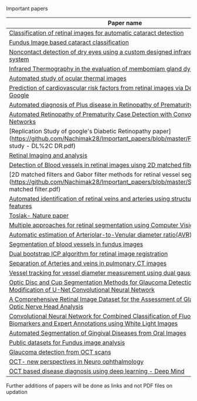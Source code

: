 Important papers


| Paper name | Folder name |
|------------|-------------|
| [Classification of retinal images for automatic cataract detection](https://github.com/Nachimak28/Important_papers/blob/master/Cataract/4_cat_fundus_NN.pdf) | [Cataract](https://github.com/Nachimak28/Important_papers/tree/master/Cataract) |
| [Fundus Image based cataract classification](https://github.com/Nachimak28/Important_papers/blob/master/Cataract/fundus_based_catatact.pdf) | [Cataract](https://github.com/Nachimak28/Important_papers/tree/master/Cataract) |
| [Noncontact detection of dry eyes using a custom designed infrared thermal image system](https://github.com/Nachimak28/Important_papers/blob/master/Dry_eyes/Noncontact%20detection%20of%20dry%20eye%20using%20a%20custom%20designed%20infrared%20thermal%20image%20system..pdf) | [Dry eyes](https://github.com/Nachimak28/Important_papers/tree/master/Dry_eyes) |
| [Infrared Thermography in the evaluation of membomiam gland dysfunction](https://github.com/Nachimak28/Important_papers/blob/master/Dry_eyes/dry%20eyes.pdf) | [Dry eyes](https://github.com/Nachimak28/Important_papers/tree/master/Dry_eyes) |
| [Automated study of ocular thermal images](https://github.com/Nachimak28/Important_papers/blob/master/Dry_eyes/tan2010.pdf) | [Dry eyes](https://github.com/Nachimak28/Important_papers/tree/master/Dry_eyes) |
| [Prediction of cardiovascular risk factors from retinal images via Deep learning - Google](https://github.com/Nachimak28/Important_papers/blob/master/Fundus/Google%20IO%202018%20DR%2C%20smoking%2C%20age.pdf) | [Fundus](https://github.com/Nachimak28/Important_papers/tree/master/Fundus) |
| [Automated diagnosis of Plus disease in Retinopathy of Prematurity using CNNs](https://github.com/Nachimak28/Important_papers/blob/master/Fundus/ROP.pdf) | [Fundus](https://github.com/Nachimak28/Important_papers/tree/master/Fundus) |
| [Automated Retinopathy of Prematurity Case Detection with Convolutional Neural Networks](https://github.com/Nachimak28/Important_papers/blob/master/Fundus/worrall_rop_2016.pdf) | [Fundus](https://github.com/Nachimak28/Important_papers/tree/master/Fundus) |
| [Replication Study of google's Diabetic Retinopathy paper](https://github.com/Nachimak28/Important_papers/blob/master/Fundus/Replication study - DL%2C DR.pdf) | [Fundus](https://github.com/Nachimak28/Important_papers/tree/master/Fundus) |
| [Retinal Imaging and analysis](https://github.com/Nachimak28/Important_papers/blob/master/Fundus/retinal%20imaging%20and%20analysis.pdf) | [Fundus](https://github.com/Nachimak28/Important_papers/tree/master/Fundus) |
| [Detection of Blood vessels in retinal images uisng 2D matched filters](https://github.com/Nachimak28/Important_papers/blob/master/Segmentation/2D%20matched%20filter%20process%20Chaudhari%20et%20al.pdf) | [Segmentation](https://github.com/Nachimak28/Important_papers/blob/master/Segmentation) |
| [2D matched filters and Gabor filter methods for retinal vessel segmentation](https://github.com/Nachimak28/Important_papers/blob/master/Segmentation/2d matched filter.pdf) | [Segmentation](https://github.com/Nachimak28/Important_papers/blob/master/Segmentation) |
| [Automated identification of retinal veins and arteries using structural and functional features](https://github.com/Nachimak28/Important_papers/blob/master/Segmentation/Automatic%20identification%20of%20retinal%20arteries%20and%20veins.pdf) | [Segmentation](https://github.com/Nachimak28/Important_papers/blob/master/Segmentation) |
| [Toslak- Nature paper](https://github.com/Nachimak28/Important_papers/blob/master/Segmentation/Fundus_imaging_segmentation_art%2Cvein.pdf) | [Segmentation](https://github.com/Nachimak28/Important_papers/blob/master/Segmentation) |
| [Multiple approaches for retinal segmentation using Computer Vision](https://github.com/Nachimak28/Important_papers/blob/master/Segmentation/Segmentation%20multiple%20approaches.pdf) | [Segmentation](https://github.com/Nachimak28/Important_papers/blob/master/Segmentation) |
| [Automatic estimation of Arteriolar-to-Venular diameter ratio(AVR) in retinal images](https://github.com/Nachimak28/Important_papers/blob/master/Segmentation/auto%20estimation%20of%20artery%20to%20vein%20diameter%20ratio.pdf) | [Segmentation](https://github.com/Nachimak28/Important_papers/blob/master/Segmentation) |
| [Segmentation of blood vessels in fundus images](https://github.com/Nachimak28/Important_papers/blob/master/Segmentation/blood_vessel_segmentation_algo.pdf) | [Segmentation](https://github.com/Nachimak28/Important_papers/blob/master/Segmentation) |
| [Dual bootstrap ICP algorithm for retinal image registration](https://github.com/Nachimak28/Important_papers/blob/master/Segmentation/dual-bootstrap%20ICP.pdf) | [Segmentation](https://github.com/Nachimak28/Important_papers/blob/master/Segmentation) |
| [Separation of Arteries and veins in pulmonary CT images](https://github.com/Nachimak28/Important_papers/blob/master/Segmentation/retinal%20vessel%20segmentation.pdf) | [Segmentation](https://github.com/Nachimak28/Important_papers/blob/master/Segmentation) |
| [Vessel tracking for vessel diameter measurement using dual gaussian functions](https://github.com/Nachimak28/Important_papers/blob/master/Segmentation/vessel%20tracking%20using%20twin%20gaussian.pdf) | [Segmentation](https://github.com/Nachimak28/Important_papers/blob/master/Segmentation) |
| [Optic Disc and Cup Segmentation Methods for Glaucoma Detection with Modification of U-Net Convolutional Neural Network](https://arxiv.org/abs/1704.00979) | Segmentation |
| [A Comprehensive Retinal Image Dataset for the Assessment of Glaucoma from the Optic Nerve Head Analysis](https://www.jscimedcentral.com/BiomedicalData/biomedicaldata-2-1004.pdf) | Segmentation |
| [Convolutional Neural Network for Combined Classification of Fluorescent Biomarkers and Expert Annotations using White Light Images](https://www.pratiks.info/uploads/convolutional-neural-network-for-combined-classification-of-fluorescent-biomarkers-and-expert-annotations-using-white-light-images.pdf) | Segmentation |
| [Automated Segmentation of Gingival Diseases from Oral Images](https://www.pratiks.info/uploads/automated-segmentation-of-gingival-diseases-from-oral-images.pdf) | Segmentation |
| [Public datasets for Fundus image analysis](https://sci-hub.tw/10.1109/ISPA.2013.6703830) | - |
| [Glaucoma detection from OCT scans](https://bmj.altmetric.com/details/3820470) | OCT |
| [OCT- new perspectives in Neuro ophthalmology](https://www.ncbi.nlm.nih.gov/pmc/articles/PMC4314576/) | OCT |
| [OCT based disease diagnosis using deep learning - Deep Mind](https://www.nature.com/articles/s41591-018-0107-6.epdf?referrer_access_token=YuJ2K_8QngAYARPWOn587tRgN0jAjWel9jnR3ZoTv0P43NEH20hFuvBoJk6cvICi9BFwWrEhVdglG3lhnoN9r93-WD9N24Xt2H15X-CV8QT-Nw3dNECzRqwbJoQMCxmW2NN2sRL-C5GSBs7P2vrKNzDUv0pETiOsELcT6ALY5_CzOnAdgi70wRcYNy14CkFnzr-XuCKYEEndQTYaF5yyEZXQ3QHJaeG3myh3mUJ8l30%3D&tracking_referrer=www.wired.co.uk) | [OCT](https://github.com/Nachimak28/Important_papers/tree/master/OCT) |


Further additions of papers will be done as links and not PDF files on updation 
